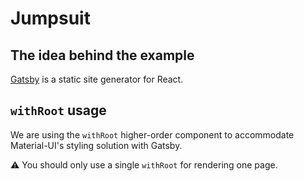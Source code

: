 # Jumpsuit 


## The idea behind the example

[Gatsby](https://github.com/gatsbyjs/gatsby) is a static site generator for React.

## `withRoot` usage

We are using the `withRoot` higher-order component to accommodate Material-UI's styling solution with Gatsby.

⚠️ You should only use a single `withRoot` for rendering one page.
